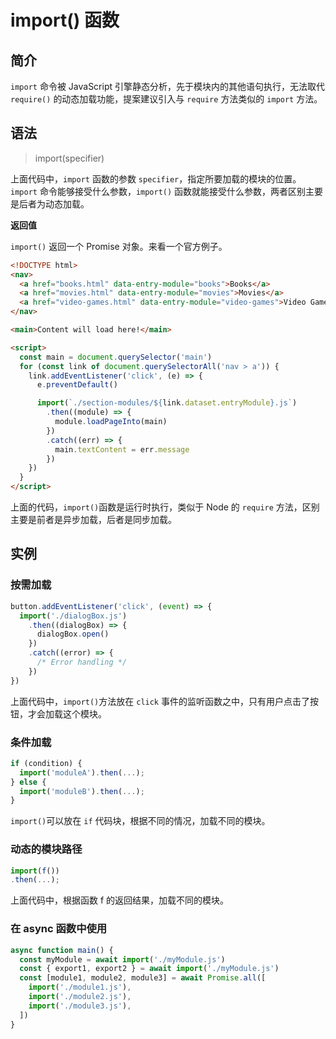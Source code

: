 # import() 函数

## 简介

`import` 命令被 JavaScript 引擎静态分析，先于模块内的其他语句执行，无法取代 `require()` 的动态加载功能，提案建议引入与 `require` 方法类似的 `import` 方法。

## 语法

> import(specifier)

上面代码中，`import` 函数的参数 `specifier`，指定所要加载的模块的位置。`import` 命令能够接受什么参数，`import()` 函数就能接受什么参数，两者区别主要是后者为动态加载。

**返回值**

`import()` 返回一个 Promise 对象。来看一个官方例子。

```html
<!DOCTYPE html>
<nav>
  <a href="books.html" data-entry-module="books">Books</a>
  <a href="movies.html" data-entry-module="movies">Movies</a>
  <a href="video-games.html" data-entry-module="video-games">Video Games</a>
</nav>

<main>Content will load here!</main>

<script>
  const main = document.querySelector('main')
  for (const link of document.querySelectorAll('nav > a')) {
    link.addEventListener('click', (e) => {
      e.preventDefault()

      import(`./section-modules/${link.dataset.entryModule}.js`)
        .then((module) => {
          module.loadPageInto(main)
        })
        .catch((err) => {
          main.textContent = err.message
        })
    })
  }
</script>
```

上面的代码，`import()`函数是运行时执行，类似于 Node 的 `require` 方法，区别主要是前者是异步加载，后者是同步加载。

## 实例

### 按需加载

```javascript
button.addEventListener('click', (event) => {
  import('./dialogBox.js')
    .then((dialogBox) => {
      dialogBox.open()
    })
    .catch((error) => {
      /* Error handling */
    })
})
```

上面代码中，`import()`方法放在 `click` 事件的监听函数之中，只有用户点击了按钮，才会加载这个模块。

### 条件加载

```javascript
if (condition) {
  import('moduleA').then(...);
} else {
  import('moduleB').then(...);
}
```

`import()`可以放在 `if` 代码块，根据不同的情况，加载不同的模块。

### 动态的模块路径

```javascript
import(f())
.then(...);
```

上面代码中，根据函数 f 的返回结果，加载不同的模块。

### 在 async 函数中使用

```javascript
async function main() {
  const myModule = await import('./myModule.js')
  const { export1, export2 } = await import('./myModule.js')
  const [module1, module2, module3] = await Promise.all([
    import('./module1.js'),
    import('./module2.js'),
    import('./module3.js'),
  ])
}
```
